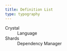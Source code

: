```yaml
---
title: Definition List
type: typography
---
```


<dl>
  <dt>Crystal</dt><dd>Language</dd>
  <dt>Shards</dt><dd>Dependency Manager</dd>
</dl>
